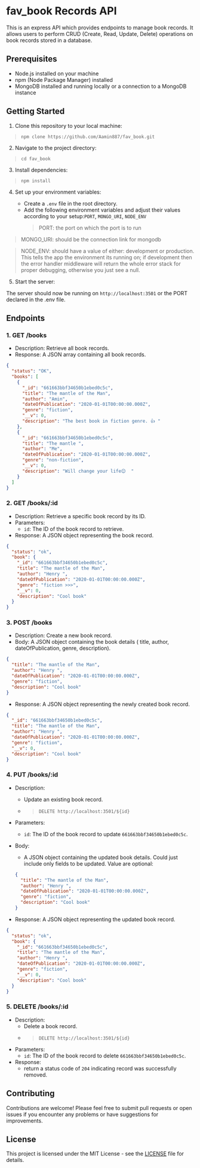 # fav_book Records API

This is an express API which provides endpoints to manage book records. It allows users to perform CRUD (Create, Read, Update, Delete) operations on book records stored in a database.

## Prerequisites

- Node.js installed on your machine
- npm (Node Package Manager) installed
- MongoDB installed and running locally or a connection to a MongoDB instance

## Getting Started

1. Clone this repository to your local machine:

> `npm clone https://github.com/Aamin887/fav_book.git`

2. Navigate to the project directory:

> `cd fav_book`

3. Install dependencies:

> `npm install`

4. Set up your environment variables:

   - Create a `.env` file in the root directory.
   - Add the following environment variables and adjust their values according to your setup:`PORT`, `MONGO_URI`, `NODE_ENV`
     > PORT: the port on which the port is to run

> MONGO_URI: should be the connection link for mongodb

> NODE_ENV: should have a value of either: development or production. This tells the app the environment its running on; if development then the error handler middleware will return the whole error stack for proper debugging, otherwise you just see a null.

5. Start the server:

The server should now be running on `http://localhost:3501` or the PORT declared in the .env file.

## Endpoints

### 1. GET /books

- Description: Retrieve all book records.
- Response: A JSON array containing all book records.

```json
{
  "status": "OK",
  "books": [
    {
      "_id": "661663bbf34650b1ebed0c5c",
      "title": "The mantle of the Man",
      "author": "Amin",
      "dateOfPublication": "2020-01-01T00:00:00.000Z",
      "genre": "fiction",
      "__v": 0,
      "description": "The best book in fiction genre. 👍 "
    },
    {
      "_id": "661663bbf34650b1ebed0c5c",
      "title": "The mantle ",
      "author": "Me",
      "dateOfPublication": "2020-01-01T00:00:00.000Z",
      "genre": "non-fiction",
      "__v": 0,
      "description": "Will change your life😊  "
    }
  ]
}
```

### 2. GET /books/:id

- Description: Retrieve a specific book record by its ID.
- Parameters:
  - `id`: The ID of the book record to retrieve.
- Response: A JSON object representing the book record.

```json
{
  "status": "ok",
  "book": {
    "_id": "661663bbf34650b1ebed0c5c",
    "title": "The mantle of the Man",
    "author": "Henry ",
    "dateOfPublication": "2020-01-01T00:00:00.000Z",
    "genre": "fiction >>>",
    "__v": 0,
    "description": "Cool book"
  }
}
```

### 3. POST /books

- Description: Create a new book record.
- Body: A JSON object containing the book details ( title, author, dateOfPublication, genre, description).

```json
{
  "title": "The mantle of the Man",
  "author": "Henry ",
  "dateOfPublication": "2020-01-01T00:00:00.000Z",
  "genre": "fiction",
  "description": "Cool book"
}
```

- Response: A JSON object representing the newly created book record.

```json
{
  "_id": "661663bbf34650b1ebed0c5c",
  "title": "The mantle of the Man",
  "author": "Henry ",
  "dateOfPublication": "2020-01-01T00:00:00.000Z",
  "genre": "fiction",
  "__v": 0,
  "description": "Cool book"
}
```

### 4. PUT /books/:id

- Description:
  - Update an existing book record.
  - > `DELETE http://localhost:3501/${id}`
- Parameters:
  - `id`: The ID of the book record to update `661663bbf34650b1ebed0c5c`.
- Body:

  - A JSON object containing the updated book details. Could just include only fields to be updated. Value are optional:

  ```json
  {
    "title": "The mantle of the Man",
    "author": "Henry ",
    "dateOfPublication": "2020-01-01T00:00:00.000Z",
    "genre": "fiction",
    "description": "Cool book"
  }
  ```

- Response: A JSON object representing the updated book record.

```json
{
  "status": "ok",
  "book": {
    "_id": "661663bbf34650b1ebed0c5c",
    "title": "The mantle of the Man",
    "author": "Henry ",
    "dateOfPublication": "2020-01-01T00:00:00.000Z",
    "genre": "fiction",
    "__v": 0,
    "description": "Cool book"
  }
}
```

### 5. DELETE /books/:id

- Description:
  - Delete a book record.
  - > `DELETE http://localhost:3501/${id}`
- Parameters:
  - `id`: The ID of the book record to delete `661663bbf34650b1ebed0c5c`.
- Response:
  - return a status code of `204` indicating record was successfully removed.

## Contributing

Contributions are welcome! Please feel free to submit pull requests or open issues if you encounter any problems or have suggestions for improvements.

## License

This project is licensed under the MIT License - see the [LICENSE](LICENSE) file for details.
